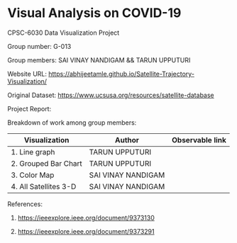 # Visual Analysis on COVID-19
CPSC-6030 Data Visualization Project 

Group number: G-013

Group members: SAI VINAY NANDIGAM && TARUN UPPUTURI             
                
Website URL: https://abhijeetamle.github.io/Satellite-Trajectory-Visualization/

Original Dataset: https://www.ucsusa.org/resources/satellite-database


Project Report: 

Breakdown of work among group members:

| Visualization | Author | Observable link |
| --- | --- | --- |
| 1. Line graph | TARUN UPPUTURI |  |
| 2. Grouped Bar Chart | TARUN UPPUTURI |  |
| 3. Color Map| SAI VINAY NANDIGAM  |  |
| 4. All Satellites 3-D | SAI VINAY NANDIGAM  |  |

References:

1. https://ieeexplore.ieee.org/document/9373130 

2. https://ieeexplore.ieee.org/document/9373291

